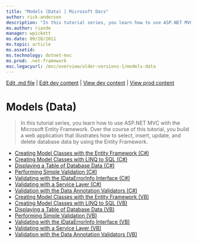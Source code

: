 ```yaml
---
title: "Models (Data) | Microsoft Docs"
author: rick-anderson
description: "In this tutorial series, you learn how to use ASP.NET MVC with the Microsoft Entity Framework. Over the course of this tutorial, you build a web application..."
ms.author: riande
manager: wpickett
ms.date: 09/28/2011
ms.topic: article
ms.assetid: 
ms.technology: dotnet-mvc
ms.prod: .net-framework
msc.legacyurl: /mvc/overview/older-versions-1/models-data
---
```

[Edit .md file](C:\Projects\msc\dev\Msc.Www\Web.ASP\App_Data\github\mvc\overview\older-versions-1\index.md) | [Edit dev content](http://www.aspdev.net/umbraco#/content/content/edit/23462) | [View dev content](http://docs.aspdev.net/tutorials/mvc/overview/older-versions-1/models-data/index.html) | [View prod content](http://www.asp.net/mvc/overview/older-versions-1/models-data)

Models (Data)
====================
> In this tutorial series, you learn how to use ASP.NET MVC with the Microsoft Entity Framework. Over the course of this tutorial, you build a web application that illustrates how to select, insert, update, and delete database data by using the Entity Framework.


- [Creating Model Classes with the Entity Framework (C#)](creating-model-classes-with-the-entity-framework-cs.md)
- [Creating Model Classes with LINQ to SQL (C#)](creating-model-classes-with-linq-to-sql-cs.md)
- [Displaying a Table of Database Data (C#)](displaying-a-table-of-database-data-cs.md)
- [Performing Simple Validation (C#)](performing-simple-validation-cs.md)
- [Validating with the IDataErrorInfo Interface (C#)](validating-with-the-idataerrorinfo-interface-cs.md)
- [Validating with a Service Layer (C#)](validating-with-a-service-layer-cs.md)
- [Validation with the Data Annotation Validators (C#)](validation-with-the-data-annotation-validators-cs.md)
- [Creating Model Classes with the Entity Framework (VB)](creating-model-classes-with-the-entity-framework-vb.md)
- [Creating Model Classes with LINQ to SQL (VB)](creating-model-classes-with-linq-to-sql-vb.md)
- [Displaying a Table of Database Data (VB)](displaying-a-table-of-database-data-vb.md)
- [Performing Simple Validation (VB)](performing-simple-validation-vb.md)
- [Validating with the IDataErrorInfo Interface (VB)](validating-with-the-idataerrorinfo-interface-vb.md)
- [Validating with a Service Layer (VB)](validating-with-a-service-layer-vb.md)
- [Validation with the Data Annotation Validators (VB)](validation-with-the-data-annotation-validators-vb.md)